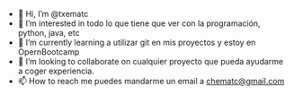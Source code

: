 - 👋 Hi, I’m @txematc
- 👀 I’m interested in  todo lo que tiene que ver con la programación, python, java, etc
- 🌱 I’m currently learning  a utilizar git en mis proyectos  y estoy  en OpernBootcamp 
- 💞️ I’m looking to collaborate on cualquier proyecto que pueda ayudarme a coger experiencia.
- 📫 How to reach me  puedes mandarme un email a chematc@gmail.com

<!---
txematc/txematc is a ✨ special ✨ repository because its `README.md` (this file) appears on your GitHub profile.
You can click the Preview link to take a look at your changes.
--->
